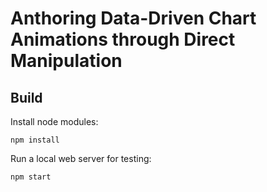 # Anthoring Data-Driven Chart Animations through Direct Manipulation

Build 
----

Install node modules:
```
npm install
```
Run a local web server for testing:
```
npm start
```
